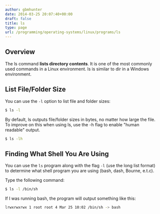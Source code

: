 ```yaml
---
author: gbmhunter
date: 2014-03-25 20:07:40+00:00
draft: false
title: ls
type: page
url: /programming/operating-systems/linux/programs/ls
---
```


## Overview

The ls command **lists directory contents**. It is one of the most commonly used commands in a Linux environment. ls is similar to dir in a Windows environment.

## List File/Folder Size

You can use the `-l` option to list file and folder sizes:

```sh    
$ ls -l
```

By default, ls outputs file/folder sizes in bytes, no matter how large the file. To improve on this when using ls, use the -h flag to enable "human readable" output.

```sh    
$ ls -lh
```

## Finding What Shell You Are Using

You can use the `ls` program along with the flag `-l` (use the long list format) to determine what shell program you are using (bash, dash, Bourne, e.t.c).

Type the following command:

```sh  
$ ls -l /bin/sh
```  

If I was running bash, the program will output something like this:

```sh    
lrwxrwxrwx 1 root root 4 Mar 25 10:02 /bin/sh -> bash
```
